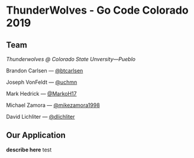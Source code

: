 # ThunderWolves - Go Code Colorado 2019

## Team

_Thunderwolves @ Colorado State Unversity—Pueblo_

Brandon Carlsen — [@btcarlsen](https://github.com/btcarlsen)

Joseph VonFeldt — [@uchmn](https://github.com/uchmn)

Mark Hedrick — [@MarkoH17](https://github.com/MarkoH17)

Michael Zamora — [@mikezamora1998](https://github.com/mikezamora1998)

David Lichliter — [@dlichliter](https://github.com/dlichliter)

## Our Application

**describe here**
test
